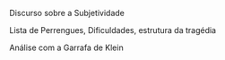 Discurso sobre a Subjetividade

Lista de Perrengues, Dificuldades, estrutura da tragédia

Análise com a Garrafa de Klein
